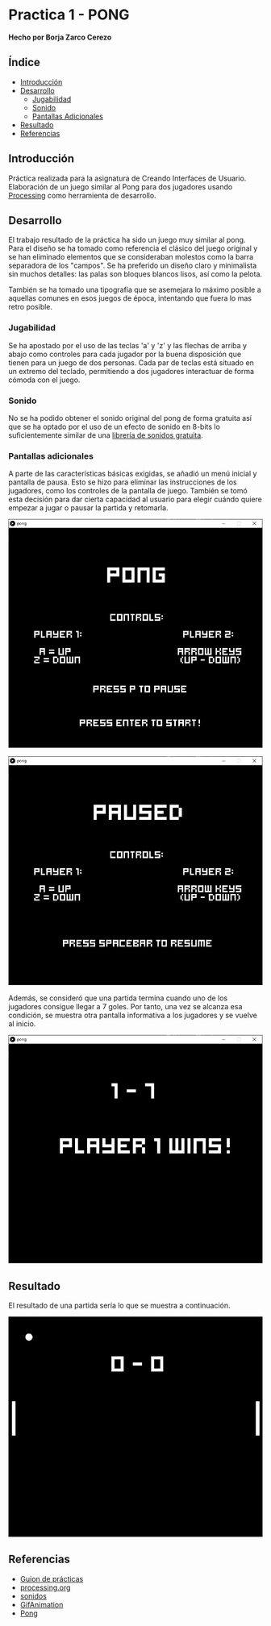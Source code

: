 # Practica 1 - PONG

**Hecho por Borja Zarco Cerezo**

## Índice
* [Introducción](#introducción)
* [Desarrollo](#desarrollo)
    * [Jugabilidad](#jugabilidad)
    * [Sonido](#sonido)
    * [Pantallas Adicionales](#pantallas-adicionales)
* [Resultado](#resultado)
* [Referencias](#referencias)

## Introducción

Práctica realizada para la asignatura de Creando Interfaces de Usuario. Elaboración de un juego similar al Pong para dos jugadores usando [Processing](https://processing.org/) como herramienta de desarrollo. 


## Desarrollo

El trabajo resultado de la práctica ha sido un juego muy similar al pong. Para el diseño se ha tomado como referencia el clásico del juego original y se han eliminado elementos que se consideraban molestos como la barra separadora de los "campos". Se ha preferido un diseño claro y minimalista sin muchos detalles: las palas son bloques blancos lisos, así como la pelota.

También se ha tomado una tipografía que se asemejara lo máximo posible a aquellas comunes en esos juegos de época, intentando que fuera lo mas retro posible.

### Jugabilidad

Se ha apostado por el uso de las teclas 'a' y 'z' y las flechas de arriba y abajo como controles para cada jugador por la buena disposición que tienen para un juego de dos personas. Cada par de teclas está situado en un extremo del teclado, permitiendo a dos jugadores interactuar de forma cómoda con el juego. 

### Sonido

No se ha podido obtener el sonido original del pong de forma gratuita así que se ha optado por el uso de un efecto de sonido en 8-bits lo suficientemente similar de una [librería de sonidos gratuita](https://www.musicradar.com/news/tech/sampleradar-214-free-8-bit-bonanza-samples-627132).

### Pantallas adicionales

A parte de las características básicas exigidas, se añadió un menú inicial y pantalla de pausa. Esto se hizo para eliminar las instrucciones de los jugadores, como los controles de la pantalla de juego. También se tomó esta decisión para dar cierta capacidad al usuario para elegir cuándo quiere empezar a jugar o pausar la partida y retomarla. 

![Pantalla de Inicio](./assets/start.png)


![Pantalla de Pausa](./assets/pause.png)

Además, se consideró que una partida termina cuando uno de los jugadores consigue llegar a 7 goles. Por tanto, una vez se alcanza esa condición, se muestra otra pantalla informativa a los jugadores y se vuelve al inicio.

![Pantalla de Fin](./assets/end.png)

## Resultado

El resultado de una partida sería lo que se muestra a continuación.

![Pong Gameplay](./assets/pong-animation.gif)

## Referencias

* [Guion de prácticas](https://cv-aep.ulpgc.es/cv/ulpgctp20/pluginfile.php/126724/mod_resource/content/22/CIU_Pr_cticas.pdf)
* [processing.org](https://processing.org/)
* [sonidos](https://www.musicradar.com/news/tech/sampleradar-214-free-8-bit-bonanza-samples-627132)
* [GifAnimation](https://github.com/extrapixel/gif-animation)
* [Pong](https://www.ponggame.org/)
